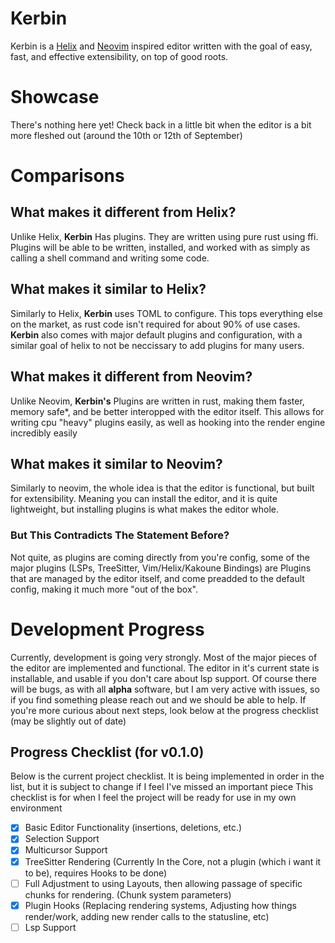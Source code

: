 # Kerbin
Kerbin is a [Helix](https://helix-editor.com/) and [Neovim](https://neovim.io/) inspired editor written
with the goal of easy, fast, and effective extensibility, on top of good roots.

# Showcase
There's nothing here yet! Check back in a little bit when the editor is a bit more fleshed out (around the 10th or 12th of September)

# Comparisons
## What makes it different from **Helix**?
Unlike Helix, **Kerbin** Has plugins. They are written using pure rust using ffi. Plugins will be able to be written, installed, and 
worked with as simply as calling a shell command and writing some code.

## What makes it similar to **Helix**?
Similarly to Helix, **Kerbin** uses TOML to configure. This tops everything else on the market, as rust code isn't required for about 90% of use cases.
**Kerbin** also comes with major default plugins and configuration, with a similar goal of helix to not be neccissary to add plugins for many users.

## What makes it different from **Neovim**?
Unlike Neovim, **Kerbin's** Plugins are written in rust, making them faster, memory safe\*, and be better interopped with the editor itself.
This allows for writing cpu "heavy" plugins easily, as well as hooking into the render engine incredibly easily

## What makes it similar to **Neovim**?
Similarly to neovim, the whole idea is that the editor is functional, but built for extensibility. Meaning you can install the editor, and it is quite lightweight,
but installing plugins is what makes the editor whole.

### But This Contradicts The Statement Before?
Not quite, as plugins are coming directly from you're config, some of the major plugins (LSPs, TreeSitter, Vim/Helix/Kakoune Bindings) are Plugins that are managed
by the editor itself, and come preadded to the default config, making it much more "out of the box".

# Development Progress
Currently, development is going very strongly. Most of the major pieces of the editor are implemented and functional. The editor in it's current state is installable,
and usable if you don't care about lsp support. Of course there will be bugs, as with all **alpha** software, but I am very active with issues, so if you find something
please reach out and we should be able to help. If you're more curious about next steps, look below at the progress checklist (may be slightly out of date)

## Progress Checklist (for v0.1.0)
Below is the current project checklist. It is being implemented in order in the list, but it is subject to change if I feel I've missed an important piece
This checklist is for when I feel the project will be ready for use in my own environment
- [x] Basic Editor Functionality (insertions, deletions, etc.)
- [x] Selection Support
- [x] Multicursor Support
- [x] TreeSitter Rendering (Currently In the Core, not a plugin (which i want it to be), requires Hooks to be done)
- [ ] Full Adjustment to using Layouts, then allowing passage of specific chunks for rendering. (Chunk system parameters)
- [x] Plugin Hooks (Replacing rendering systems, Adjusting how things render/work, adding new render calls to the statusline, etc)
- [ ] Lsp Support
